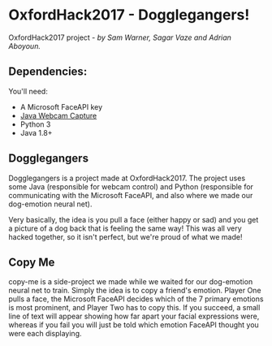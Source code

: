 # OxfordHack2017 - Dogglegangers!

OxfordHack2017 project - *by Sam Warner, Sagar Vaze and Adrian Aboyoun.*

## Dependencies:

You'll need:
* A Microsoft FaceAPI key
* [Java Webcam Capture](http://webcam-capture.sarxos.pl/)
* Python 3
* Java 1.8+

## Dogglegangers

Dogglegangers is a project made at OxfordHack2017. The project uses some Java (responsible for webcam control) and Python
(responsible for communicating with the Microsoft FaceAPI, and also where we made our dog-emotion neural net).

Very basically, the idea is you pull a face (either happy or sad) and you get a picture of a dog back that is feeling the same
way! This was all very hacked together, so it isn't perfect, but we're proud of what we made!

## Copy Me

copy-me is a side-project we made while we waited for our dog-emotion neural net to train. Simply the idea is to copy a friend's
emotion. Player One pulls a face, the Microsoft FaceAPI decides which of the 7 primary emotions is most prominent, and Player
Two has to copy this. If you succeed, a small line of text will appear showing how far apart your facial expressions were, whereas
if you fail you will just be told which emotion FaceAPI thought you were each displaying.
